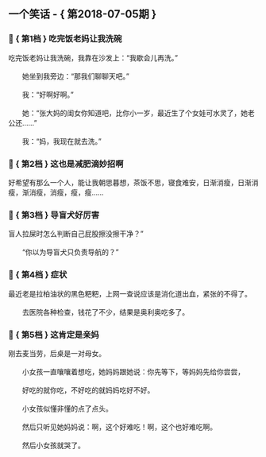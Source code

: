 ## 一个笑话 - { 第2018-07-05期 }
</hr>

### :jack_o_lantern: { 第1档 } 吃完饭老妈让我洗碗
吃完饭老妈让我洗碗，我靠在沙发上：“我歇会儿再洗。”<br/><br/>　　她坐到我旁边：“那我们聊聊天吧。”<br/><br/>　　我：“好啊好啊。”<br/><br/>　　她：“张大妈的闺女你知道吧，比你小一岁，最近生了个女娃可水灵了，她老公还……”<br/><br/>　　我：“妈，我现在就去洗。”


### :jack_o_lantern: { 第2档 } 这也是减肥滴妙招啊
好希望有那么一个人，能让我朝思暮想，茶饭不思，寝食难安，日渐消瘦，日渐消瘦，渐消瘦，消瘦，瘦，瘦……


### :jack_o_lantern: { 第3档 } 导盲犬好厉害
盲人拉屎时怎么判断自己屁股擦没擦干净？”<br/><br/>　　“你以为导盲犬只负责导航的？”


### :jack_o_lantern: { 第4档 } 症状
最近老是拉柏油状的黑色粑粑，上网一查说应该是消化道出血，紧张的不得了。<br/><br/>　　去医院各种检查，钱花了不少，结果是奥利奥吃多了。


### :jack_o_lantern: { 第5档 } 这肯定是亲妈
刚去麦当劳，后桌是一对母女。<br/><br/>　　小女孩一直嚷嚷着想吃，她妈妈跟她说：你先等下，等妈妈先给你尝尝，<br/><br/>　　好吃的就你吃，不好吃的就妈妈吃好不好。<br/><br/>　　小女孩似懂非懂的点了点头。<br/><br/>　　然后只听见她妈妈说：啊，这个好难吃！啊，这个也好难吃啊。<br/><br/>　　然后小女孩就哭了。

